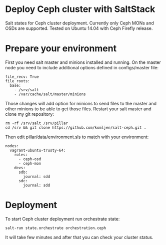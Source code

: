 Deploy Ceph cluster with SaltStack
=========

Salt states for Ceph cluster deployment. Currently only Ceph MONs and OSDs are supported.
Tested on Ubuntu 14.04 with Ceph Firefly release.

Prepare your environment
==============

First you need salt master and minions installed and running. On the master node you need to include additional options defined in configs/master file:

    file_recv: True
    file_roots:
      base:
        - /srv/salt
        - /var/cache/salt/master/minions

Those changes will add option for minions to send files to the master and other minions to be able to get those files. Restart your salt master and clone my git repository:

    rm -rf /srv/salt /srv/pillar
    cd /srv && git clone https://github.com/komljen/salt-ceph.git .

Then edit pillar/data/environment.sls to match with your environment:

    nodes:
      vagrant-ubuntu-trusty-64:
        roles:
          - ceph-osd
          - ceph-mon
        devs:
          sdb:
            journal: sdd
          sdc:
            journal: sdd

Deployment
==============

To start Ceph cluster deployment run orchestrate state:

    salt-run state.orchestrate orchestration.ceph
    
It will take few minutes and after that you can check your cluster status.
